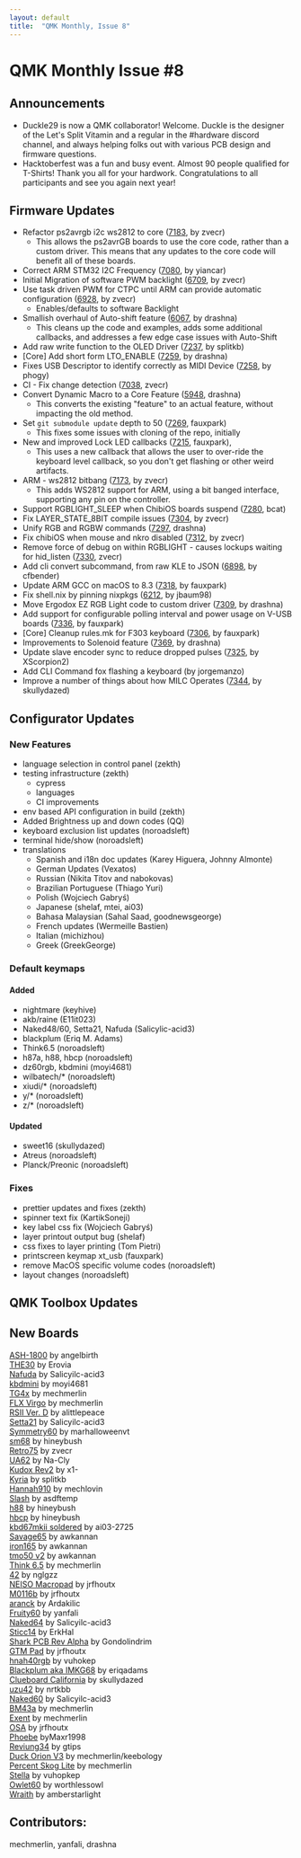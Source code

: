 ```yaml
---
layout: default
title:  "QMK Monthly, Issue 8"
---
```


# QMK Monthly Issue #8


## Announcements
* Duckle29 is now a QMK collaborator! Welcome. Duckle is the designer of the Let's Split Vitamin and a regular in the #hardware discord channel, and always helping folks out with various PCB design and firmware questions.
* Hacktoberfest was a fun and busy event. Almost 90 people qualified for T-Shirts! Thank you all for your hardwork. Congratulations to all participants and see you again next year!

## Firmware Updates

* Refactor ps2avrgb i2c ws2812 to core ([7183](https://github.com/qmk/qmk_firmware/pull/7183), by zvecr)
    * This allows the ps2avrGB boards to use the core code, rather than a custom driver.  This means that any updates to the core code will benefit all of these boards.
* Correct ARM STM32 I2C Frequency ([7080](https://github.com/qmk/qmk_firmware/pull/7080), by yiancar)
* Initial Migration of software PWM backlight ([6709](https://github.com/qmk/qmk_firmware/pull/6709), by zvecr)
* Use task driven PWM for CTPC until ARM can provide automatic configuration ([6928](https://github.com/qmk/qmk_firmware/pull/6928), by zvecr)
    * Enables/defaults to software Backlight
* Smallish overhaul of Auto-shift feature ([6067](https://github.com/qmk/qmk_firmware/pull/6067), by drashna)
    * This cleans up the code and examples, adds some additional callbacks, and addresses a few edge case issues with Auto-Shift
* Add raw write function to the OLED Driver ([7237](https://github.com/qmk/qmk_firmware/pull/7237), by splitkb)
* [Core] Add short form LTO_ENABLE ([7259](https://github.com/qmk/qmk_firmware/pull/7259), by drashna)
* Fixes USB Descriptor to identify correctly as MIDI Device ([7258](https://github.com/qmk/qmk_firmware/pull/7258), by phogy)
* CI - Fix change detection ([7038](https://github.com/qmk/qmk_firmware/pull/7038), zvecr)
* Convert Dynamic Macro to a Core Feature ([5948](https://github.com/qmk/qmk_firmware/pull/5948), drashna)
    * This converts the existing "feature" to an actual feature, without impacting the old method.
* Set `git submodule update` depth to 50 ([7269](https://github.com/qmk/qmk_firmware/pull/7269), fauxpark)
    * This fixes some issues with cloning of the repo, initially
* New and improved Lock LED callbacks ([7215](https://github.com/qmk/qmk_firmware/pull/7215), fauxpark),
    * This uses a new callback that allows the user to over-ride the keyboard level callback, so you don't get flashing or other weird artifacts. 
* ARM - ws2812 bitbang ([7173](https://github.com/qmk/qmk_firmware/pull/7173), by zvecr)
    * This adds WS2812 support for ARM, using a bit banged interface, supporting any pin on the controller.
* Support RGBLIGHT_SLEEP when ChibiOS boards suspend ([7280](https://github.com/qmk/qmk_firmware/pull/7280), bcat)
* Fix LAYER_STATE_8BIT compile issues ([7304](https://github.com/qmk/qmk_firmware/pull/7304), by zvecr)
* Unify RGB and RGBW commands ([7297](https://github.com/qmk/qmk_firmware/pull/7297), drashna)
* Fix chibiOS when mouse and nkro disabled ([7312](https://github.com/qmk/qmk_firmware/pull/7312), by zvecr)
* Remove force of debug on within RGBLIGHT - causes lockups waiting for hid_listen ([7330](https://github.com/qmk/qmk_firmware/pull/7330), zvecr)
* Add cli convert subcommand, from raw KLE to JSON ([6898](https://github.com/qmk/qmk_firmware/pull/6898), by cfbender)
* Update ARM GCC on macOS to 8.3 ([7318](https://github.com/qmk/qmk_firmware/pull/7318), by fauxpark)
* Fix shell.nix by pinning nixpkgs ([6212](https://github.com/qmk/qmk_firmware/pull/6212), by jbaum98)
* Move Ergodox EZ RGB Light code to custom driver ([7309](https://github.com/qmk/qmk_firmware/pull/7309), by drashna)
* Add support for configurable polling interval and power usage on V-USB boards ([7336](https://github.com/qmk/qmk_firmware/pull/7336), by fauxpark)
* [Core] Cleanup rules.mk for F303 keyboard ([7306](https://github.com/qmk/qmk_firmware/pull/7306), by fauxpark)
* Improvements to Solenoid feature ([7369](https://github.com/qmk/qmk_firmware/pull/7369), by drashna)
* Update slave encoder sync to reduce dropped pulses ([7325](https://github.com/qmk/qmk_firmware/pull/7325), by XScorpion2)
* Add CLI Command fox flashing a keyboard (by jorgemanzo)
* Improve a number of things about how MILC Operates ([7344](https://github.com/qmk/qmk_firmware/pull/7344), by skullydazed)


## Configurator Updates

### New Features

  * language selection in control panel (zekth)
  * testing infrastructure (zekth)
      * cypress
      * languages
      * CI improvements
  * env based API configuration in build (zekth)
  * Added Brightness up and down codes (QQ)
  * keyboard exclusion list updates (noroadsleft)
  * terminal hide/show (noroadsleft)
  * translations
      * Spanish and i18n doc updates (Karey Higuera, Johnny Almonte)
      * German Updates (Vexatos)
      * Russian (Nikita Titov and nabokovas)
      * Brazilian Portuguese (Thiago Yuri)
      * Polish (Wojciech Gabryś)
      * Japanese (shelaf, mtei, ai03)
      * Bahasa Malaysian (Sahal Saad, goodnewsgeorge)
      * French updates (Wermeille Bastien)
      * Italian (michizhou)
      * Greek (GreekGeorge)

### Default keymaps

#### Added
  
  * nightmare (keyhive)
  * akb/raine (E11it023)
  * Naked48/60, Setta21, Nafuda (Salicylic-acid3)
  * blackplum (Eriq M. Adams)
  * Think6.5 (noroadsleft)
  * h87a, h88, hbcp (noroadsleft)
  * dz60rgb, kbdmini (moyi4681)
  * wilbatech/* (noroadsleft)
  * xiudi/* (noroadsleft)
  * y/* (noroadsleft)
  * z/* (noroadsleft)
  
#### Updated

  * sweet16 (skullydazed)
  * Atreus (noroadsleft)
  * Planck/Preonic (noroadsleft)


### Fixes

  * prettier updates and fixes (zekth)
  * spinner text fix (KartikSoneji)
  * key label css fix (Wojciech Gabryś)
  * layer printout output bug (shelaf)
  * css fixes to layer printing (Tom Pietri)
  * printscreen keymap xt_usb (fauxpark)
  * remove MacOS specific volume codes (noroadsleft)
  * layout changes (noroadsleft)


## QMK Toolbox Updates


## New Boards
[ASH-1800](https://github.com/qmk/qmk_firmware/pull/7031) by angelbirth   
[THE30](https://github.com/qmk/qmk_firmware/pull/7390) by Erovia  
[Nafuda](https://github.com/qmk/qmk_firmware/pull/7367) by Salicyilc-acid3  
[kbdmini](https://github.com/qmk/qmk_firmware/pull/7223) by moyi4681  
[TG4x](https://github.com/qmk/qmk_firmware/pull/7351) by mechmerlin  
[FLX Virgo](https://github.com/qmk/qmk_firmware/pull/7352) by mechmerlin  
[RSII Ver. D](https://github.com/qmk/qmk_firmware/pull/7296) by alittlepeace  
[Setta21](https://github.com/qmk/qmk_firmware/pull/7320) by Salicyilc-acid3  
[Symmetry60](https://github.com/qmk/qmk_firmware/pull/7327) by marhalloweenvt  
[sm68](https://github.com/qmk/qmk_firmware/pull/7279) by hineybush  
[Retro75](https://github.com/qmk/qmk_firmware/pull/7294) by zvecr  
[UA62](https://github.com/qmk/qmk_firmware/pull/7290) by Na-Cly  
[Kudox Rev2](https://github.com/qmk/qmk_firmware/pull/7253) by x1-  
[Kyria](https://github.com/qmk/qmk_firmware/pull/7222) by splitkb  
[Hannah910](https://github.com/qmk/qmk_firmware/pull/7234) by mechlovin  
[Slash](https://github.com/qmk/qmk_firmware/pull/7042) by asdftemp  
[h88](https://github.com/qmk/qmk_firmware/pull/7201) by hineybush  
[hbcp](https://github.com/qmk/qmk_firmware/pull/7101) by hineybush  
[kbd67mkii soldered](https://github.com/qmk/qmk_firmware/pull/7202) by ai03-2725  
[Savage65](https://github.com/qmk/qmk_firmware/pull/6968) by awkannan  
[iron165](https://github.com/qmk/qmk_firmware/pull/6968) by awkannan  
[tmo50 v2](https://github.com/qmk/qmk_firmware/pull/6968) by awkannan  
[Think 6.5](https://github.com/qmk/qmk_firmware/pull/7199) by mechmerlin  
[42](https://github.com/qmk/qmk_firmware/pull/7071) by nglgzz  
[NEISO Macropad](https://github.com/qmk/qmk_firmware/pull/7163) by jrfhoutx  
[M0116b](https://github.com/qmk/qmk_firmware/pull/7162) by jrfhoutx  
[aranck](https://github.com/qmk/qmk_firmware/pull/7151) by Ardakilic  
[Fruity60](https://github.com/qmk/qmk_firmware/pull/7021) by yanfali  
[Naked64](https://github.com/qmk/qmk_firmware/pull/7144) by Salicyilc-acid3  
[Sticc14](https://github.com/qmk/qmk_firmware/pull/7134) by ErkHal  
[Shark PCB Rev Alpha](https://github.com/qmk/qmk_firmware/pull/7090) by Gondolindrim  
[GTM Pad](https://github.com/qmk/qmk_firmware/pull/7123) by jrfhoutx  
[hnah40rgb](https://github.com/qmk/qmk_firmware/pull/7083) by vuhokep  
[Blackplum aka IMKG68](https://github.com/qmk/qmk_firmware/pull/7122) by eriqadams  
[Clueboard California](https://github.com/qmk/qmk_firmware/pull/7127) by skullydazed  
[uzu42](https://github.com/qmk/qmk_firmware/pull/6842) by nrtkbb  
[Naked60](https://github.com/qmk/qmk_firmware/pull/6527) by Salicyilc-acid3  
[BM43a](https://github.com/qmk/qmk_firmware/pull/6997) by mechmerlin  
[Exent](https://github.com/qmk/qmk_firmware/pull/6985) by mechmerlin  
[OSA](https://github.com/qmk/qmk_firmware/pull/6849) by jrfhoutx  
[Phoebe](https://github.com/qmk/qmk_firmware/pull/6870) byMaxr1998  
[Reviung34](https://github.com/qmk/qmk_firmware/pull/6847) by gtips  
[Duck Orion V3](https://github.com/qmk/qmk_firmware/pull/6892) by mechmerlin/keebology  
[Percent Skog Lite](https://github.com/qmk/qmk_firmware/pull/6882) by mechmerlin  
[Stella](https://github.com/qmk/qmk_firmware/pull/6848) by vuhopkep  
[Owlet60](https://github.com/qmk/qmk_firmware/pull/6803) by worthlessowl  
[Wraith](https://github.com/qmk/qmk_firmware/pull/6810) by amberstarlight  


## Contributors:
mechmerlin, yanfali, drashna
